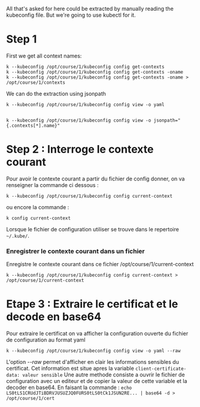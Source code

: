 All that's asked for here could be extracted by manually reading the kubeconfig file. But we're going to use kubectl for it.

# Step 1

First we get all context names:
```
k --kubeconfig /opt/course/1/kubeconfig config get-contexts
k --kubeconfig /opt/course/1/kubeconfig config get-contexts -oname
k --kubeconfig /opt/course/1/kubeconfig config get-contexts -oname > /opt/course/1/contexts
```
We can do the extraction using jsonpath
```
k --kubeconfig /opt/course/1/kubeconfig config view -o yaml


k --kubeconfig /opt/course/1/kubeconfig config view -o jsonpath="{.contexts[*].name}"
```
# Step 2 : Interroge le contexte courant
Pour avoir le contexte courant a partir du fichier de config donner, on va renseigner la commande ci dessous : 
```
k --kubeconfig /opt/course/1/kubeconfig config current-context 
```
ou encore la commande : 
```
k config current-context
```
Lorsque le fichier de configuration utiliser se trouve dans le repertoire `~/.kube/`. 
### Enregistrer le contexte courant dans un fichier
Enregistre le contexte courant dans ce fichier /opt/course/1/current-context
```
k --kubeconfig /opt/course/1/kubeconfig config current-context > /opt/course/1/current-context
```
# Etape 3 : Extraire le certificat et le decode en base64
Pour extraire le certificat on va afficher la configuration ouverte du fichier de configuration au format yaml
```
k --kubeconfig /opt/course/1/kubeconfig config view -o yaml --raw
```
L'option *--raw* permet d'afficher en clair les informations sensibles du certificat. Cet information est situe apres la variable `client-certificate-data: valeur sensible`
Une autre methode consiste a ouvrir le fichier de configuration avec un editeur et de copier la valeur de cette variable et la decoder en base64. En faisant la commande : 
`echo LS0tLS1CRUdJTiBDRVJUSUZJQ0FURS0tLS0tCk1JSUN2RE... | base64 -d > /opt/course/1/cert`


